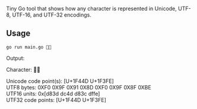 Tiny Go tool that shows how any character is represented in Unicode, UTF-8, UTF-16, and UTF-32 encodings.

## Usage

`go run main.go 👍🏾`

Output:

Character: 👍🏾

Unicode code point(s): [U+1F44D U+1F3FE] <br />
UTF8 bytes: 0XF0 0X9F 0X91 0X8D 0XF0 0X9F 0X8F 0XBE <br />
UTF16 units: 0x[d83d dc4d d83c dffe] <br />
UTF32 code points: [U+1F44D U+1F3FE]
